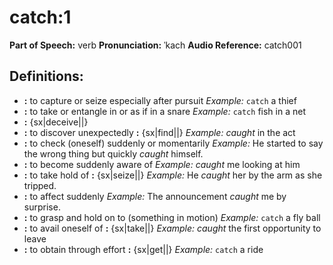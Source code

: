 # catch:1

**Part of Speech:** verb
**Pronunciation:** ˈkach
**Audio Reference:** catch001

## Definitions:
- **:** to capture or seize especially after pursuit 
  *Example:* `catch` a thief
- **:** to take or entangle in or as if in a snare 
  *Example:* `catch` fish in a net
- **:** {sx|deceive||}
- **:** to discover unexpectedly **:** {sx|find||} 
  *Example:* *caught* in the act
- **:** to check (oneself) suddenly or momentarily 
  *Example:* He started to say the wrong thing but quickly *caught* himself.
- **:** to become suddenly aware of 
  *Example:* *caught* me looking at him
- **:** to take hold of **:** {sx|seize||} 
  *Example:* He *caught* her by the arm as she tripped.
- **:** to affect suddenly 
  *Example:* The announcement *caught* me by surprise.
- **:** to grasp and hold on to (something in motion) 
  *Example:* `catch` a fly ball
- **:** to avail oneself of **:** {sx|take||} 
  *Example:* *caught* the first opportunity to leave
- **:** to obtain through effort **:** {sx|get||} 
  *Example:* `catch` a ride
